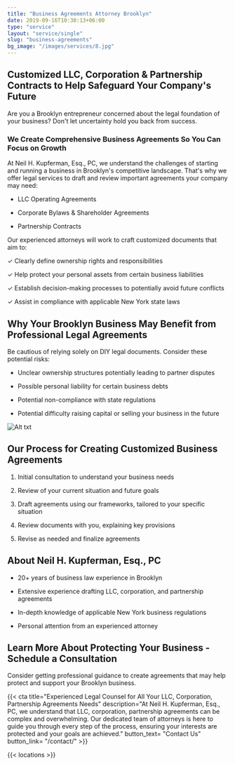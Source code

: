 ```yaml
---
title: "Business Agreements Attorney Brooklyn"
date: 2019-09-16T10:30:13+06:00
type: "service"
layout: "service/single"
slug: "business-agreements"
bg_image: "/images/services/8.jpg"
---
```


## **Customized LLC, Corporation & Partnership Contracts to Help Safeguard Your Company's Future**


Are you a Brooklyn entrepreneur concerned about the legal foundation of your business? Don't let uncertainty hold you back from success.


### **We Create Comprehensive Business Agreements So You Can Focus on Growth**

At Neil H. Kupferman, Esq., PC, we understand the challenges of starting and running a business in Brooklyn's competitive landscape. That's why we offer legal services to draft and review important agreements your company may need:

- LLC Operating Agreements

- Corporate Bylaws & Shareholder Agreements

- Partnership Contracts

Our experienced attorneys will work to craft customized documents that aim to:

✓ Clearly define ownership rights and responsibilities 

✓ Help protect your personal assets from certain business liabilities

✓ Establish decision-making processes to potentially avoid future conflicts 

✓ Assist in compliance with applicable New York state laws


## **Why Your Brooklyn Business May Benefit from Professional Legal Agreements**

Be cautious of relying solely on DIY legal documents. Consider these potential risks:

- Unclear ownership structures potentially leading to partner disputes

- Possible personal liability for certain business debts

- Potential non-compliance with state regulations

- Potential difficulty raising capital or selling your business in the future

![Alt txt](/images/about/home-8.jpg)

## **Our Process for Creating Customized Business Agreements**

1. Initial consultation to understand your business needs

2. Review of your current situation and future goals

3. Draft agreements using our frameworks, tailored to your specific situation

4. Review documents with you, explaining key provisions

5. Revise as needed and finalize agreements


## **About Neil H. Kupferman, Esq., PC**

- 20+ years of business law experience in Brooklyn

- Extensive experience drafting LLC, corporation, and partnership agreements

- In-depth knowledge of applicable New York business regulations

- Personal attention from an experienced attorney

## **Learn More About Protecting Your Business - Schedule a Consultation**

Consider getting professional guidance to create agreements that may help protect and support your Brooklyn business.

{{< cta title="Experienced Legal Counsel for All Your LLC, Corporation, Partnership Agreements Needs" 
  description="At Neil H. Kupferman, Esq., PC, we understand that LLC, corporation, partnership agreements can be complex and overwhelming. Our dedicated team of attorneys is here to guide you through every step of the process, ensuring your interests are protected and your goals are achieved."
  button_text= "Contact Us"
  button_link= "/contact/" >}}


{{< locations >}}